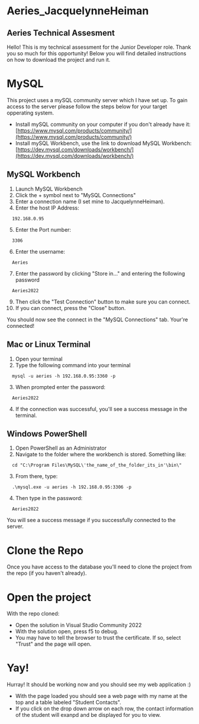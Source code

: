 # Aeries_JacquelynneHeiman
## Aeries Technical Assesment

Hello! This is my technical assessment for the Junior Developer role. Thank you so much for this opportunity! Below you will find detailed instructions on how to download the project and run it.

# MySQL
This project uses a mySQL community server which I have set up. To gain access to the server please follow the steps below for your target opperating system.

- Install mySQL community on your computer if you don't already have it: [https://www.mysql.com/products/community/](https://www.mysql.com/products/community/)
- Install mySQL Workbench, use the link to download MySQL Workbench: [https://dev.mysql.com/downloads/workbench/](https://dev.mysql.com/downloads/workbench/)

## MySQL Workbench

1. Launch MySQL Workbench
2. Click the + symbol next to "MySQL Connections"
3. Enter a connection name (I set mine to JacquelynneHeiman).
4. Enter the host IP Address:
  ```
    192.168.0.95
  ```
5. Enter the Port number:
  ```
    3306
  ```
6. Enter the username:
  ```
    Aeries
  ```
7. Enter the password by clicking "Store in..." and entering the following password
  ```
    Aeries2022
  ```   
9. Then click the "Test Connection" button to make sure you can connect.
10. If you can connect, press the "Close" button.
 
 You should now see the connect in the "MySQL Connections" tab. Your're connected!

## Mac or Linux Terminal

1. Open your terminal
2. Type the following command into your terminal
  ```
    mysql -u aeries -h 192.168.0.95:3360 -p
  ```
3. When prompted enter the password:
  ```
    Aeries2022
  ```
 4. If the connection was successful, you'll see a success message in the terminal.

## Windows PowerShell

1. Open PowerShell as an Administrator
2. Navigate to the folder where the workbench is stored. Something like:
  ```
    cd "C:\Program Files\MySQL\'the_name_of_the_folder_its_in'\bin\"
  ```
3. From there, type:
  ```
    .\mysql.exe -u aeries -h 192.168.0.95:3306 -p
  ```
4. Then type in the password:
  ```
    Aeries2022
  ```
You will see a success message if you successfully connected to the server.

# Clone the Repo
Once you have access to the database you'll need to clone the project from the repo (if you haven't already).

# Open the project
With the repo cloned:
  - Open the solution in Visual Studio Community 2022
  - With the solution open, press f5 to debug. 
  - You may have to tell the browser to trust the certificate. If so, select "Trust" and the page will open.

# Yay!
Hurray! It should be working now and you should see my web application :)

- With the page loaded you should see a web page with my name at the top and a table labeled "Student Contacts". 
- If you click on the drop down arrow on each row, the contact information of the student will exanpd and be displayed for you to view. 


  
